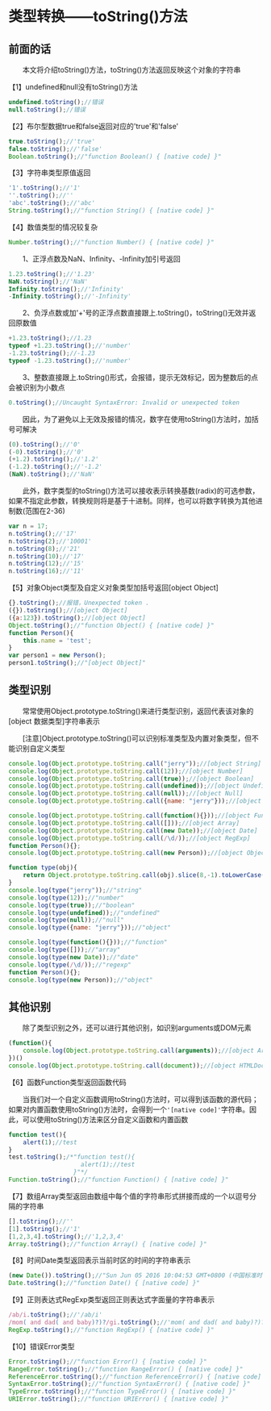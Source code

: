 ﻿# 类型转换——toString()方法

## 前面的话

　　本文将介绍toString()方法，toString()方法返回反映这个对象的字符串

【1】undefined和null没有toString()方法

```javascript
undefined.toString();//错误
null.toString();//错误
```

【2】布尔型数据true和false返回对应的'true'和'false'

```javascript
true.toString();//'true'
false.toString();//'false'
Boolean.toString();//"function Boolean() { [native code] }"
```

【3】字符串类型原值返回

```javascript
'1'.toString();//'1'
''.toString();//''
'abc'.toString();//'abc'
String.toString();//"function String() { [native code] }"
```

【4】数值类型的情况较复杂

```javascript
Number.toString();//"function Number() { [native code] }"
```

　　1、正浮点数及NaN、Infinity、-Infinity加引号返回

```javascript
1.23.toString();//'1.23'
NaN.toString();//'NaN'
Infinity.toString();//'Infinity'
-Infinity.toString();//'-Infinity'
```

　　2、负浮点数或加'+'号的正浮点数直接跟上.toString()，toString()无效并返回原数值

```javascript
+1.23.toString();//1.23
typeof +1.23.toString();//'number'
-1.23.toString();//-1.23
typeof -1.23.toString();//'number'
```

　　3、整数直接跟上.toString()形式，会报错，提示无效标记，因为整数后的点会被识别为小数点

```javascript
0.toString();//Uncaught SyntaxError: Invalid or unexpected token
```

　　因此，为了避免以上无效及报错的情况，数字在使用toString()方法时，加括号可解决

```javascript
(0).toString();//'0'
(-0).toString();//'0'
(+1.2).toString();//'1.2'
(-1.2).toString();//'-1.2'
(NaN).toString();//'NaN'
```

　　此外，数字类型的toString()方法可以接收表示转换基数(radix)的可选参数，如果不指定此参数，转换规则将是基于十进制。同样，也可以将数字转换为其他进制数(范围在2-36)

```javascript
var n = 17;
n.toString();//'17'
n.toString(2);//'10001'
n.toString(8);//'21'
n.toString(10);//'17'
n.toString(12);//'15'
n.toString(16);//'11'
```
 

【5】对象Object类型及自定义对象类型加括号返回[object Object]

```javascript
{}.toString();//报错，Unexpected token .
({}).toString();//[object Object]
({a:123}).toString();//[object Object]
Object.toString();//"function Object() { [native code] }"
function Person(){
    this.name = 'test';
}
var person1 = new Person();
person1.toString();//"[object Object]"
```

## 类型识别

　　常常使用Object.prototype.toString()来进行类型识别，返回代表该对象的[object 数据类型]字符串表示

　　[注意]Object.prototype.toString()可以识别标准类型及内置对象类型，但不能识别自定义类型

```javascript
console.log(Object.prototype.toString.call("jerry"));//[object String]
console.log(Object.prototype.toString.call(12));//[object Number]
console.log(Object.prototype.toString.call(true));//[object Boolean]
console.log(Object.prototype.toString.call(undefined));//[object Undefined]
console.log(Object.prototype.toString.call(null));//[object Null]
console.log(Object.prototype.toString.call({name: "jerry"}));//[object Object]

console.log(Object.prototype.toString.call(function(){}));//[object Function]
console.log(Object.prototype.toString.call([]));//[object Array]
console.log(Object.prototype.toString.call(new Date));//[object Date]
console.log(Object.prototype.toString.call(/\d/));//[object RegExp]
function Person(){};
console.log(Object.prototype.toString.call(new Person));//[object Object]
```

```javascript
function type(obj){
    return Object.prototype.toString.call(obj).slice(8,-1).toLowerCase();
}
console.log(type("jerry"));//"string"
console.log(type(12));//"number"
console.log(type(true));//"boolean"
console.log(type(undefined));//"undefined"
console.log(type(null));//"null"
console.log(type({name: "jerry"}));//"object"

console.log(type(function(){}));//"function"
console.log(type([]));//"array"
console.log(type(new Date));//"date"
console.log(type(/\d/));//"regexp"
function Person(){};
console.log(type(new Person));//"object"
```

## 其他识别

　　除了类型识别之外，还可以进行其他识别，如识别arguments或DOM元素

```javascript
(function(){
    console.log(Object.prototype.toString.call(arguments));//[object Arguments]
})()
console.log(Object.prototype.toString.call(document));//[object HTMLDocument]
```


【6】函数Function类型返回函数代码

　　当我们对一个自定义函数调用toString()方法时，可以得到该函数的源代码；如果对内置函数使用toString()方法时，会得到一个`'[native code]'`字符串。因此，可以使用toString()方法来区分自定义函数和内置函数

```javascript
function test(){
    alert(1);//test
}
test.toString();/*"function test(){
                    alert(1);//test
                  }"*/
Function.toString();//"function Function() { [native code] }"
```
 

【7】数组Array类型返回由数组中每个值的字符串形式拼接而成的一个以逗号分隔的字符串

```javascript
[].toString();//''
[1].toString();//'1'
[1,2,3,4].toString();//'1,2,3,4'
Array.toString();//"function Array() { [native code] }"
```

【8】时间Date类型返回表示当前时区的时间的字符串表示

```javascript
(new Date()).toString();//"Sun Jun 05 2016 10:04:53 GMT+0800 (中国标准时间)"
Date.toString();//"function Date() { [native code] }"
```

【9】正则表达式RegExp类型返回正则表达式字面量的字符串表示

```javascript
/ab/i.toString();//'/ab/i'
/mom( and dad( and baby)?)?/gi.toString();//'mom( and dad( and baby)?)?/gi'
RegExp.toString();//"function RegExp() { [native code] }"
```

【10】错误Error类型

```javascript
Error.toString();//"function Error() { [native code] }"
RangeError.toString();//"function RangeError() { [native code] }"
ReferenceError.toString();//"function ReferenceError() { [native code] }"
SyntaxError.toString();//"function SyntaxError() { [native code] }"
TypeError.toString();//"function TypeError() { [native code] }"
URIError.toString();//"function URIError() { [native code] }"
```


